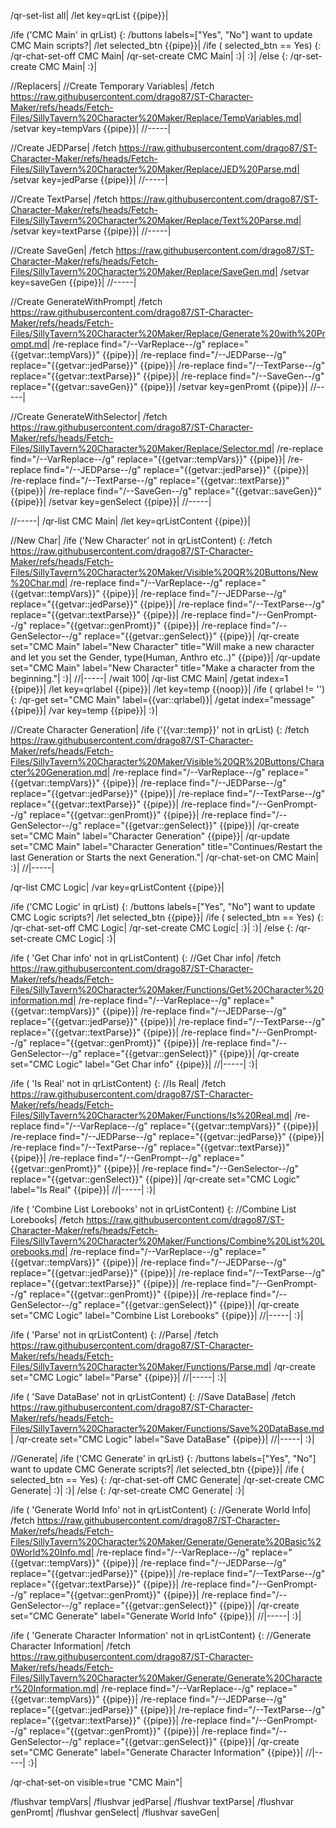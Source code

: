/qr-set-list all|
/let key=qrList {{pipe}}|

/ife ('CMC Main' in qrList) {:
	/buttons labels=["Yes", "No"] want to update CMC Main scripts?|
	/let selected_btn {{pipe}}|
	/ife ( selected_btn == Yes) {:
		/qr-chat-set-off CMC Main|
		/qr-set-create CMC Main|
	:}|
:}|
/else {:
	/qr-set-create CMC Main|
:}|

//Replacers|
//Create Temporary Variables|
/fetch https://raw.githubusercontent.com/drago87/ST-Character-Maker/refs/heads/Fetch-Files/SillyTavern%20Character%20Maker/Replace/TempVariables.md|
/setvar key=tempVars {{pipe}}|
//-----|

//Create JEDParse|
/fetch https://raw.githubusercontent.com/drago87/ST-Character-Maker/refs/heads/Fetch-Files/SillyTavern%20Character%20Maker/Replace/JED%20Parse.md|
/setvar key=jedParse {{pipe}}|
//-----|

//Create TextParse|
/fetch https://raw.githubusercontent.com/drago87/ST-Character-Maker/refs/heads/Fetch-Files/SillyTavern%20Character%20Maker/Replace/Text%20Parse.md|
/setvar key=textParse {{pipe}}|
//-----|

//Create SaveGen|
/fetch https://raw.githubusercontent.com/drago87/ST-Character-Maker/refs/heads/Fetch-Files/SillyTavern%20Character%20Maker/Replace/SaveGen.md|
/setvar key=saveGen {{pipe}}|
//-----|

//Create GenerateWithPrompt|
/fetch https://raw.githubusercontent.com/drago87/ST-Character-Maker/refs/heads/Fetch-Files/SillyTavern%20Character%20Maker/Replace/Generate%20with%20Prompt.md|
/re-replace find="/--VarReplace--/g" replace="{{getvar::tempVars}}" {{pipe}}|
/re-replace find="/--JEDParse--/g" replace="{{getvar::jedParse}}" {{pipe}}|
/re-replace find="/--TextParse--/g" replace="{{getvar::textParse}}" {{pipe}}|
/re-replace find="/--SaveGen--/g" replace="{{getvar::saveGen}}" {{pipe}}|
/setvar key=genPromt {{pipe}}|
//-----|

//Create GenerateWithSelector|
/fetch https://raw.githubusercontent.com/drago87/ST-Character-Maker/refs/heads/Fetch-Files/SillyTavern%20Character%20Maker/Replace/Selector.md|
/re-replace find="/--VarReplace--/g" replace="{{getvar::tempVars}}" {{pipe}}|
/re-replace find="/--JEDParse--/g" replace="{{getvar::jedParse}}" {{pipe}}|
/re-replace find="/--TextParse--/g" replace="{{getvar::textParse}}" {{pipe}}|
/re-replace find="/--SaveGen--/g" replace="{{getvar::saveGen}}" {{pipe}}|
/setvar key=genSelect {{pipe}}|
//-----|

//-----|
/qr-list CMC Main|
/let key=qrListContent {{pipe}}|

//New Char|
/ife ('New Character' not in qrListContent) {:
	/fetch https://raw.githubusercontent.com/drago87/ST-Character-Maker/refs/heads/Fetch-Files/SillyTavern%20Character%20Maker/Visible%20QR%20Buttons/New%20Char.md|
	/re-replace find="/--VarReplace--/g" replace="{{getvar::tempVars}}" {{pipe}}|
	/re-replace find="/--JEDParse--/g" replace="{{getvar::jedParse}}" {{pipe}}|
	/re-replace find="/--TextParse--/g" replace="{{getvar::textParse}}" {{pipe}}|
	/re-replace find="/--GenPrompt--/g" replace="{{getvar::genPromt}}" {{pipe}}|
	/re-replace find="/--GenSelector--/g" replace="{{getvar::genSelect}}" {{pipe}}|
	/qr-create set="CMC Main" label="New Character" title="Will make a new character and let you set the Gender, type(Human, Anthro etc..)" {{pipe}}|
	/qr-update set="CMC Main" label="New Character" title="Make a character from the beginning."|
:}|
//|-----|
/wait 100|
/qr-list CMC Main|
/getat index=1 {{pipe}}|
/let key=qrlabel {{pipe}}|
/let key=temp {{noop}}|
/ife ( qrlabel != '') {:
	/qr-get set="CMC Main" label={{var::qrlabel}}|
	/getat index="message" {{pipe}}|
	/var key=temp {{pipe}}|
:}|


//Create Character Generation|
/ife ('{{var::temp}}' not in qrList) {:
	/fetch https://raw.githubusercontent.com/drago87/ST-Character-Maker/refs/heads/Fetch-Files/SillyTavern%20Character%20Maker/Visible%20QR%20Buttons/Character%20Generation.md|
	/re-replace find="/--VarReplace--/g" replace="{{getvar::tempVars}}" {{pipe}}|
	/re-replace find="/--JEDParse--/g" replace="{{getvar::jedParse}}" {{pipe}}|
	/re-replace find="/--TextParse--/g" replace="{{getvar::textParse}}" {{pipe}}|
	/re-replace find="/--GenPrompt--/g" replace="{{getvar::genPromt}}" {{pipe}}|
	/re-replace find="/--GenSelector--/g" replace="{{getvar::genSelect}}" {{pipe}}|
	/qr-create set="CMC Main" label="Character Generation" {{pipe}}|
	/qr-update set="CMC Main" label="Character Generation" title="Continues/Restart the last Generation or Starts the next Generation."|
	/qr-chat-set-on CMC Main|
:}|
//|-----|


/qr-list CMC Logic|
/var key=qrListContent {{pipe}}|

/ife ('CMC Logic' in qrList) {:
	/buttons labels=["Yes", "No"] want to update CMC Logic scripts?|
	/let selected_btn {{pipe}}|
	/ife ( selected_btn == Yes) {:
		/qr-chat-set-off CMC Logic|
		/qr-set-create CMC Logic|
	:}|
:}|
/else {:
	/qr-set-create CMC Logic|
:}|

/ife ( 'Get Char info' not in qrListContent) {:
	//Get Char info|
	/fetch https://raw.githubusercontent.com/drago87/ST-Character-Maker/refs/heads/Fetch-Files/SillyTavern%20Character%20Maker/Functions/Get%20Character%20information.md|
	/re-replace find="/--VarReplace--/g" replace="{{getvar::tempVars}}" {{pipe}}|
	/re-replace find="/--JEDParse--/g" replace="{{getvar::jedParse}}" {{pipe}}|
	/re-replace find="/--TextParse--/g" replace="{{getvar::textParse}}" {{pipe}}|
	/re-replace find="/--GenPrompt--/g" replace="{{getvar::genPromt}}" {{pipe}}|
	/re-replace find="/--GenSelector--/g" replace="{{getvar::genSelect}}" {{pipe}}|
	/qr-create set="CMC Logic" label="Get Char info" {{pipe}}|
	//|-----|
:}|

/ife ( 'Is Real' not in qrListContent) {:
	//Is Real|
	/fetch https://raw.githubusercontent.com/drago87/ST-Character-Maker/refs/heads/Fetch-Files/SillyTavern%20Character%20Maker/Functions/Is%20Real.md|
	/re-replace find="/--VarReplace--/g" replace="{{getvar::tempVars}}" {{pipe}}|
	/re-replace find="/--JEDParse--/g" replace="{{getvar::jedParse}}" {{pipe}}|
	/re-replace find="/--TextParse--/g" replace="{{getvar::textParse}}" {{pipe}}|
	/re-replace find="/--GenPrompt--/g" replace="{{getvar::genPromt}}" {{pipe}}|
	/re-replace find="/--GenSelector--/g" replace="{{getvar::genSelect}}" {{pipe}}|
	/qr-create set="CMC Logic" label="Is Real" {{pipe}}|
	//|-----|
:}|

/ife ( 'Combine List Lorebooks' not in qrListContent) {:
	//Combine List Lorebooks|
	/fetch https://raw.githubusercontent.com/drago87/ST-Character-Maker/refs/heads/Fetch-Files/SillyTavern%20Character%20Maker/Functions/Combine%20List%20Lorebooks.md|
	/re-replace find="/--VarReplace--/g" replace="{{getvar::tempVars}}" {{pipe}}|
	/re-replace find="/--JEDParse--/g" replace="{{getvar::jedParse}}" {{pipe}}|
	/re-replace find="/--TextParse--/g" replace="{{getvar::textParse}}" {{pipe}}|
	/re-replace find="/--GenPrompt--/g" replace="{{getvar::genPromt}}" {{pipe}}|
	/re-replace find="/--GenSelector--/g" replace="{{getvar::genSelect}}" {{pipe}}|
	/qr-create set="CMC Logic" label="Combine List Lorebooks" {{pipe}}|
	//|-----|
:}|

/ife ( 'Parse' not in qrListContent) {:
	//Parse|
	/fetch https://raw.githubusercontent.com/drago87/ST-Character-Maker/refs/heads/Fetch-Files/SillyTavern%20Character%20Maker/Functions/Parse.md|
	/qr-create set="CMC Logic" label="Parse" {{pipe}}|
	//|-----|
:}|

/ife ( 'Save DataBase' not in qrListContent) {:
	//Save DataBase|
	/fetch https://raw.githubusercontent.com/drago87/ST-Character-Maker/refs/heads/Fetch-Files/SillyTavern%20Character%20Maker/Functions/Save%20DataBase.md|
	/qr-create set="CMC Logic" label="Save DataBase" {{pipe}}|
	//|-----|
:}|

//Generate|
/ife ('CMC Generate' in qrList) {:
	/buttons labels=["Yes", "No"] want to update CMC Generate scripts?|
	/let selected_btn {{pipe}}|
	/ife ( selected_btn == Yes) {:
		/qr-chat-set-off CMC Generate|
		/qr-set-create CMC Generate|
	:}|
:}|
/else {:
	/qr-set-create CMC Generate|
:}|

/ife ( 'Generate World Info' not in qrListContent) {:
	//Generate World Info|
	/fetch https://raw.githubusercontent.com/drago87/ST-Character-Maker/refs/heads/Fetch-Files/SillyTavern%20Character%20Maker/Generate/Generate%20Basic%20World%20Info.md|
	/re-replace find="/--VarReplace--/g" replace="{{getvar::tempVars}}" {{pipe}}|
	/re-replace find="/--JEDParse--/g" replace="{{getvar::jedParse}}" {{pipe}}|
	/re-replace find="/--TextParse--/g" replace="{{getvar::textParse}}" {{pipe}}|
	/re-replace find="/--GenPrompt--/g" replace="{{getvar::genPromt}}" {{pipe}}|
	/re-replace find="/--GenSelector--/g" replace="{{getvar::genSelect}}" {{pipe}}|
	/qr-create set="CMC Generate" label="Generate World Info" {{pipe}}|
	//|-----|
:}|

/ife ( 'Generate Character Information' not in qrListContent) {:
	//Generate Character Information|
	/fetch https://raw.githubusercontent.com/drago87/ST-Character-Maker/refs/heads/Fetch-Files/SillyTavern%20Character%20Maker/Generate/Generate%20Character%20Information.md|
	/re-replace find="/--VarReplace--/g" replace="{{getvar::tempVars}}" {{pipe}}|
	/re-replace find="/--JEDParse--/g" replace="{{getvar::jedParse}}" {{pipe}}|
	/re-replace find="/--TextParse--/g" replace="{{getvar::textParse}}" {{pipe}}|
	/re-replace find="/--GenPrompt--/g" replace="{{getvar::genPromt}}" {{pipe}}|
	/re-replace find="/--GenSelector--/g" replace="{{getvar::genSelect}}" {{pipe}}|
	/qr-create set="CMC Generate" label="Generate Character Information" {{pipe}}|
	//|-----|
:}|

/qr-chat-set-on visible=true "CMC Main"|

/flushvar tempVars|
/flushvar jedParse|
/flushvar textParse|
/flushvar genPromt|
/flushvar genSelect|
/flushvar saveGen|